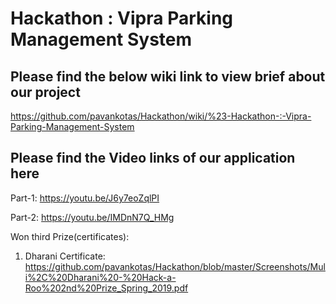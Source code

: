 # Hackathon : Vipra Parking Management System

## Please find the below wiki link to view brief about our project

https://github.com/pavankotas/Hackathon/wiki/%23-Hackathon-:-Vipra-Parking-Management-System

## Please find the Video links of our application here

Part-1:  https://youtu.be/J6y7eoZqlPI

Part-2:  https://youtu.be/IMDnN7Q_HMg

Won third Prize(certificates):
1. Dharani Certificate:
https://github.com/pavankotas/Hackathon/blob/master/Screenshots/Muli%2C%20Dharani%20-%20Hack-a-Roo%202nd%20Prize_Spring_2019.pdf

